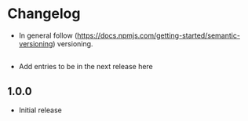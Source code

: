 # Changelog

* In general follow (https://docs.npmjs.com/getting-started/semantic-versioning) versioning.

## <next>
* Add entries to be in the next release here

## 1.0.0
* Initial release
